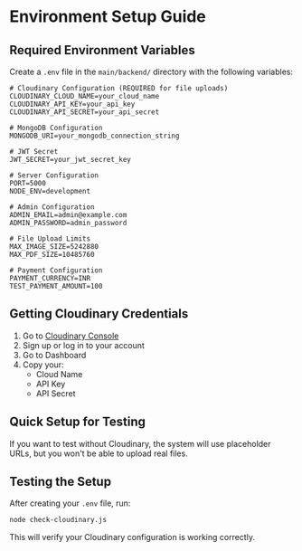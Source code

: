 # Environment Setup Guide

## Required Environment Variables

Create a `.env` file in the `main/backend/` directory with the following variables:

```env
# Cloudinary Configuration (REQUIRED for file uploads)
CLOUDINARY_CLOUD_NAME=your_cloud_name
CLOUDINARY_API_KEY=your_api_key
CLOUDINARY_API_SECRET=your_api_secret

# MongoDB Configuration
MONGODB_URI=your_mongodb_connection_string

# JWT Secret
JWT_SECRET=your_jwt_secret_key

# Server Configuration
PORT=5000
NODE_ENV=development

# Admin Configuration
ADMIN_EMAIL=admin@example.com
ADMIN_PASSWORD=admin_password

# File Upload Limits
MAX_IMAGE_SIZE=5242880
MAX_PDF_SIZE=10485760

# Payment Configuration
PAYMENT_CURRENCY=INR
TEST_PAYMENT_AMOUNT=100
```

## Getting Cloudinary Credentials

1. Go to [Cloudinary Console](https://cloudinary.com/console)
2. Sign up or log in to your account
3. Go to Dashboard
4. Copy your:
   - Cloud Name
   - API Key
   - API Secret

## Quick Setup for Testing

If you want to test without Cloudinary, the system will use placeholder URLs, but you won't be able to upload real files.

## Testing the Setup

After creating your `.env` file, run:

```bash
node check-cloudinary.js
```

This will verify your Cloudinary configuration is working correctly.
